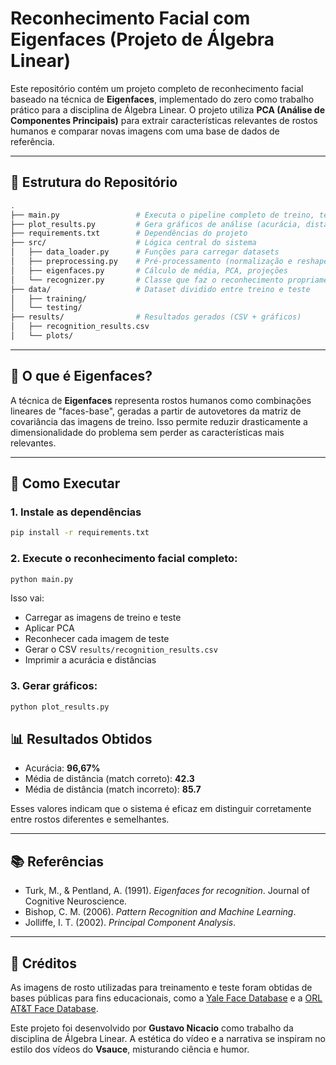 # Reconhecimento Facial com Eigenfaces (Projeto de Álgebra Linear)

Este repositório contém um projeto completo de reconhecimento facial baseado na técnica de **Eigenfaces**, implementado do zero como trabalho prático para a disciplina de Álgebra Linear. O projeto utiliza **PCA (Análise de Componentes Principais)** para extrair características relevantes de rostos humanos e comparar novas imagens com uma base de dados de referência.

---

## 📁 Estrutura do Repositório

```bash
.
├── main.py                 # Executa o pipeline completo de treino, teste e exportação de CSV
├── plot_results.py         # Gera gráficos de análise (acurácia, distância por classe, etc.)
├── requirements.txt        # Dependências do projeto
├── src/                    # Lógica central do sistema
│   ├── data_loader.py      # Funções para carregar datasets
│   ├── preprocessing.py    # Pré-processamento (normalização e reshape)
│   ├── eigenfaces.py       # Cálculo de média, PCA, projeções
│   └── recognizer.py       # Classe que faz o reconhecimento propriamente dito
├── data/                   # Dataset dividido entre treino e teste
│   ├── training/
│   └── testing/
├── results/                # Resultados gerados (CSV + gráficos)
│   ├── recognition_results.csv
│   └── plots/

```

---

## 🧠 O que é Eigenfaces?

A técnica de **Eigenfaces** representa rostos humanos como combinações lineares de "faces-base", geradas a partir de autovetores da matriz de covariância das imagens de treino. Isso permite reduzir drasticamente a dimensionalidade do problema sem perder as características mais relevantes.

---

## 📌 Como Executar

### 1. Instale as dependências
```bash
pip install -r requirements.txt
```

### 2. Execute o reconhecimento facial completo:
```bash
python main.py
```

Isso vai:
- Carregar as imagens de treino e teste
- Aplicar PCA
- Reconhecer cada imagem de teste
- Gerar o CSV `results/recognition_results.csv`
- Imprimir a acurácia e distâncias

### 3. Gerar gráficos:
```bash
python plot_results.py
```

## 📊 Resultados Obtidos

- Acurácia: **96,67%**
- Média de distância (match correto): **42.3**
- Média de distância (match incorreto): **85.7**

Esses valores indicam que o sistema é eficaz em distinguir corretamente entre rostos diferentes e semelhantes.

---

## 📚 Referências

- Turk, M., & Pentland, A. (1991). *Eigenfaces for recognition*. Journal of Cognitive Neuroscience.
- Bishop, C. M. (2006). *Pattern Recognition and Machine Learning*.
- Jolliffe, I. T. (2002). *Principal Component Analysis*.

---

## 🧠 Créditos

As imagens de rosto utilizadas para treinamento e teste foram obtidas de bases públicas para fins educacionais, como a [Yale Face Database](http://vision.ucsd.edu/content/yale-face-database) e a [ORL AT&T Face Database](https://www.cl.cam.ac.uk/research/dtg/attarchive/facedatabase.html).

Este projeto foi desenvolvido por **Gustavo Nicacio** como trabalho da disciplina de Álgebra Linear. A estética do vídeo e a narrativa se inspiram no estilo dos vídeos do **Vsauce**, misturando ciência e humor.